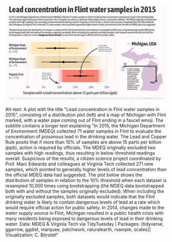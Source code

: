 ![](flint.png)

Alt-text: A plot with the title "Lead concentration in Flint water samples in 2015", consisting of a distribution plot (left) and a map of Michigan with Flint marked, with a water pipe coming out of Flint ending in a faucet emoji. The subtitle contains a longer text explaining "In 2015, the Michigan Department of Environment (MDEQ) collected 71 water samples in Flint to evaluate the concentration of poisonous lead in the drinking water. The Lead and Copper Rule posits that if more than 10% of samples are above 15 parts per billion (ppb), action is required by officials. The MDEQ originally excluded two samples with high readings, thus resulting in below-threshold readings overall. Suspicious of the results, a citizen science project coordinated by Prof. Marc Edwards and colleagues at Virginia Tech collected 271 new samples, which pointed to generally higher levels of lead concentration than the official MDEQ data had suggested. The plot below shows the distribution of samples in relation to the 10% threshold when each dataset is resampled 10,000 times using bootstrapping (the MDEQ data bootstrapped both with and without the samples originally excluded). When including the originally excluded samples, both datasets would indicate that the Flint drinking water is likely to contain dangerous levels of lead at a rate which would require official action for public safety. In 2014, changes made to the water supply source in Flint, Michigan resulted in a public health crisis with many residents being exposed to dangerous levels of lead in their drinking water. Data: MDEQ & Virginia Tech via TidyTuesday | Packages: {tidyverse, ggarrow, ggdist, marquee, patchwork, raturalearth, rsample, scales}| Visualization: C. Börstell"
